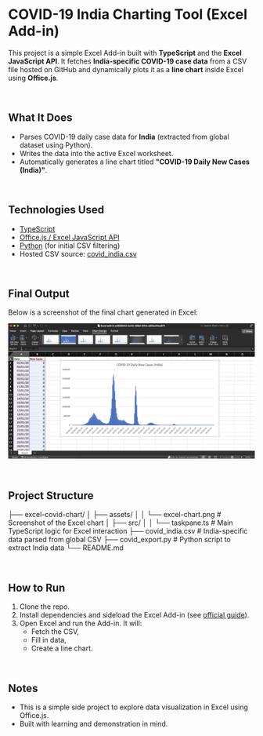 # COVID-19 India Charting Tool (Excel Add-in)

This project is a simple Excel Add-in built with **TypeScript** and the **Excel JavaScript API**. It fetches **India-specific COVID-19 case data** from a CSV file hosted on GitHub and dynamically plots it as a **line chart** inside Excel using **Office.js**.

<br/>

## What It Does

- Parses COVID-19 daily case data for **India** (extracted from global dataset using Python).
- Writes the data into the active Excel worksheet.
- Automatically generates a line chart titled **"COVID-19 Daily New Cases (India)"**.

<br/>

## Technologies Used

- [TypeScript](https://www.typescriptlang.org/)
- [Office.js / Excel JavaScript API](https://learn.microsoft.com/en-us/javascript/api/excel?view=excel-js-preview)
- [Python](https://www.python.org/) (for initial CSV filtering)
- Hosted CSV source: [covid_india.csv](./covid_india.csv)

<br/>

## Final Output

Below is a screenshot of the final chart generated in Excel:

![Excel COVID Chart](excel-covid-chart/assets/excel-chart.png)

<br/>

## Project Structure

├── excel-covid-chart/
│   ├── assets/
│   │   └── excel-chart.png    # Screenshot of the Excel chart
│   ├── src/
│   │   └── taskpane.ts        # Main TypeScript logic for Excel interaction
├── covid_india.csv           # India-specific data parsed from global CSV
├── covid_export.py        # Python script to extract India data
└── README.md


<br/>

## How to Run

1. Clone the repo.
2. Install dependencies and sideload the Excel Add-in (see [official guide](https://learn.microsoft.com/en-us/office/dev/add-ins/quickstarts/excel-quickstart-javascript?tabs=yeomangenerator)).
3. Open Excel and run the Add-in. It will:
   - Fetch the CSV,
   - Fill in data,
   - Create a line chart.

<br/>

## Notes

- This is a simple side project to explore data visualization in Excel using Office.js.
- Built with learning and demonstration in mind.


